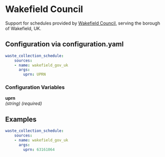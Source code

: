 # Wakefield Council

Support for schedules provided by [Wakefield Council](https://www.wakefield.gov.uk/site/Where-I-Live-Results), serving the borough of Wakefield, UK.

## Configuration via configuration.yaml

```yaml
waste_collection_schedule:
    sources:
    - name: wakefield_gov_uk
      args:
        uprn: UPRN
```


### Configuration Variables

**uprn**<br>
*(string) (required)*



## Examples

```yaml
waste_collection_schedule:
    sources:
    - name: wakefield_gov_uk
      args:
        uprn: 63161064
```
